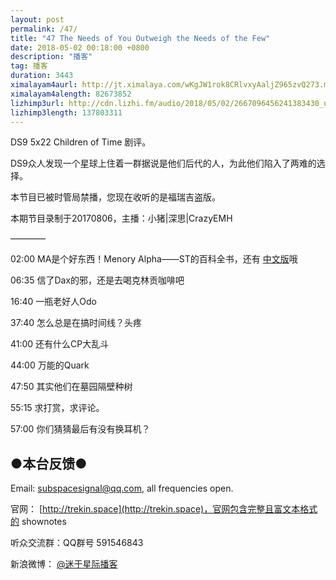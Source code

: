 ```yaml
---
layout: post
permalink: /47/
title: "47 The Needs of You Outweigh the Needs of the Few"
date: 2018-05-02 00:18:00 +0800
description: "播客"
tag: 播客 
duration: 3443
ximalayam4aurl: http://jt.ximalaya.com/wKgJW1rok8CRlvxyAaljZ965zvQ273.m4a?channel=rss&amp;album_id=3135361&amp;track_id=85992717&amp;uid=6418191&amp;jt=http://audio.xmcdn.com/group27/M08/34/01/wKgJW1rok8CRlvxyAaljZ965zvQ273.m4a
ximalayam4alength: 82673852
lizhimp3url: http://cdn.lizhi.fm/audio/2018/05/02/2667096456241383430_ud.mp3
lizhimp3length: 137803311
---   
```


DS9 5x22 Children of Time 剧评。

DS9众人发现一个星球上住着一群据说是他们后代的人，为此他们陷入了两难的选择。

本节目已被时管局禁播，您现在收听的是福瑞吉盗版。

本期节目录制于20170806，主播：小猪\|深思\|CrazyEMH

————

02:00 MA是个好东西！Menory Alpha——ST的百科全书，还有 [中文版](http://zh.memory-alpha.wikia.com/)哦

06:35 信了Dax的邪，还是去喝克林贡咖啡吧

16:40 一瓶老好人Odo

37:40 怎么总是在搞时间线？头疼

41:00 还有什么CP大乱斗

44:00 万能的Quark

47:50 其实他们在墓园隔壁种树

55:15 求打赏，求评论。

57:00 你们猜猜最后有没有换耳机？

## ●本台反馈●

Email: [subspacesignal@qq.com](mailto:subspacesignal@qq.com), all frequencies open.

官网： [http://trekin.space](http://trekin.space)，官网包含完整且富文本格式的 shownotes

听众交流群：QQ群号 591546843

新浪微博： [@迷于星际播客](http://weibo.com/lostinst)
